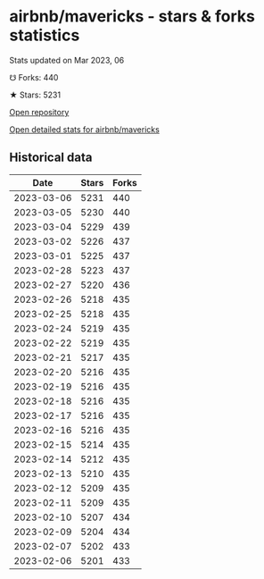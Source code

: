 # airbnb/mavericks - stars & forks statistics

Stats updated on Mar 2023, 06

☋ Forks: 440

★ Stars: 5231

[Open repository](https://github.com/airbnb/mavericks)

[Open detailed stats for airbnb/mavericks](https://reviewgithub.com/rep/airbnb/mavericks)

## Historical data
| Date | Stars | Forks |
|------|-------|-------|
| 2023-03-06 | 5231 | 440 | 
| 2023-03-05 | 5230 | 440 | 
| 2023-03-04 | 5229 | 439 | 
| 2023-03-02 | 5226 | 437 | 
| 2023-03-01 | 5225 | 437 | 
| 2023-02-28 | 5223 | 437 | 
| 2023-02-27 | 5220 | 436 | 
| 2023-02-26 | 5218 | 435 | 
| 2023-02-25 | 5218 | 435 | 
| 2023-02-24 | 5219 | 435 | 
| 2023-02-22 | 5219 | 435 | 
| 2023-02-21 | 5217 | 435 | 
| 2023-02-20 | 5216 | 435 | 
| 2023-02-19 | 5216 | 435 | 
| 2023-02-18 | 5216 | 435 | 
| 2023-02-17 | 5216 | 435 | 
| 2023-02-16 | 5216 | 435 | 
| 2023-02-15 | 5214 | 435 | 
| 2023-02-14 | 5212 | 435 | 
| 2023-02-13 | 5210 | 435 | 
| 2023-02-12 | 5209 | 435 | 
| 2023-02-11 | 5209 | 435 | 
| 2023-02-10 | 5207 | 434 | 
| 2023-02-09 | 5204 | 434 | 
| 2023-02-07 | 5202 | 433 | 
| 2023-02-06 | 5201 | 433 | 

